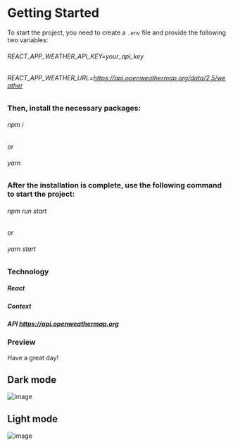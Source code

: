 # Getting Started
To start the project, you need to create a `.env` file and provide the following two variables:
###### REACT_APP_WEATHER_API_KEY=your_api_key
###### REACT_APP_WEATHER_URL=https://api.openweathermap.org/data/2.5/weather
### Then, install the necessary packages:
###### npm i
or
###### yarn
### After the installation is complete, use the following command to start the project:
###### npm run start
or
###### yarn start

### Technology
##### React
##### Context
##### API https://api.openweathermap.org

### Preview
Have a great day!
## Dark mode
![image](https://github.com/user-attachments/assets/5264cfaa-49a3-4a5b-8771-e0c51239716f)

## Light mode
![image](https://github.com/user-attachments/assets/96b77b36-8185-47c4-85e2-f10992357de6)


